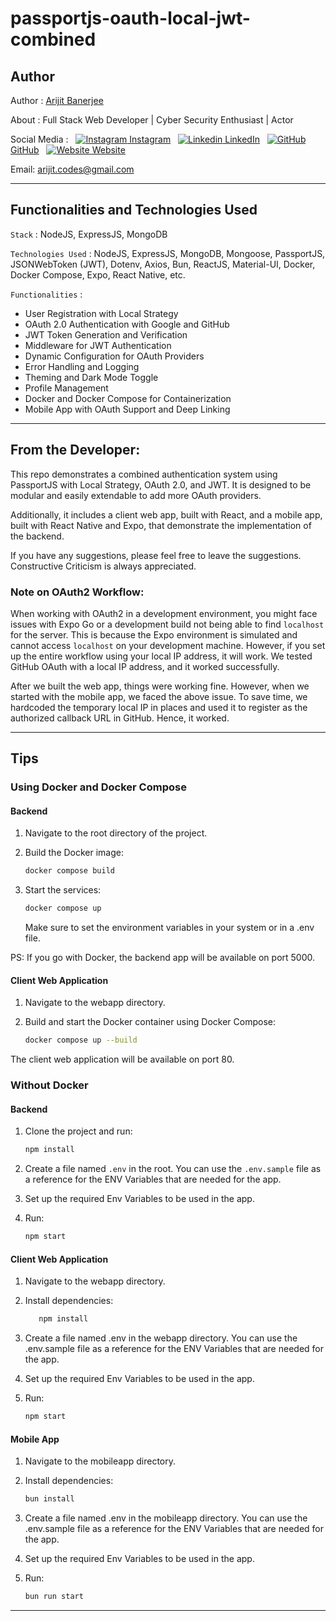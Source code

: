 # passportjs-oauth-local-jwt-combined

## Author

Author : [Arijit Banerjee](https://www.github.com/ArijitCodes)

About : Full Stack Web Developer | Cyber Security Enthusiast | Actor

Social Media : &nbsp;
[![Instagram](https://i.ibb.co/4t76vTc/insta-transparent-14px.png) Instagram](https://www.instagram.com/arijit.codes)
&nbsp;
[![Linkedin](https://i.stack.imgur.com/gVE0j.png) LinkedIn](https://www.linkedin.com/in/arijitban)
&nbsp;
[![GitHub](https://i.stack.imgur.com/tskMh.png) GitHub](https://github.com/ArijitCodes)
&nbsp;
[![Website](https://i.ibb.co/wCV57xR/Internet-1.png) Website](https://iamarijit.dev)

Email: arijit.codes@gmail.com

<hr>

<!-- ## Live Demo

For a Live Demo, check : [https://passportjs-oauth-local-jwt-combined.iamarijit.dev](https://passportjs-oauth-local-jwt-combined.iamarijit.dev)

<hr> -->

## Functionalities and Technologies Used

`Stack` : NodeJS, ExpressJS, MongoDB

`Technologies Used` : NodeJS, ExpressJS, MongoDB, Mongoose, PassportJS, JSONWebToken (JWT), Dotenv, Axios, Bun, ReactJS, Material-UI, Docker, Docker Compose, Expo, React Native, etc.

`Functionalities` :

- User Registration with Local Strategy
- OAuth 2.0 Authentication with Google and GitHub
- JWT Token Generation and Verification
- Middleware for JWT Authentication
- Dynamic Configuration for OAuth Providers
- Error Handling and Logging
- Theming and Dark Mode Toggle
- Profile Management
- Docker and Docker Compose for Containerization
- Mobile App with OAuth Support and Deep Linking

<hr>

## From the Developer:

This repo demonstrates a combined authentication system using PassportJS with Local Strategy, OAuth 2.0, and JWT. It is designed to be modular and easily extendable to add more OAuth providers.

Additionally, it includes a client web app, built with React, and a mobile app, built with React Native and Expo, that demonstrate the implementation of the backend.

If you have any suggestions, please feel free to leave the suggestions. Constructive Criticism is always appreciated.

### Note on OAuth2 Workflow:

When working with OAuth2 in a development environment, you might face issues with Expo Go or a development build not being able to find `localhost` for the server. This is because the Expo environment is simulated and cannot access `localhost` on your development machine. However, if you set up the entire workflow using your local IP address, it will work. We tested GitHub OAuth with a local IP address, and it worked successfully.

After we built the web app, things were working fine. However, when we started with the mobile app, we faced the above issue. To save time, we hardcoded the temporary local IP in places and used it to register as the authorized callback URL in GitHub. Hence, it worked.

<hr>

## Tips

### Using Docker and Docker Compose

#### Backend

1. Navigate to the root directory of the project.

2. Build the Docker image:

   ```sh
   docker compose build
   ```

3. Start the services:
   ```sh
   docker compose up
   ```
   Make sure to set the environment variables in your system or in a .env file.

PS: If you go with Docker, the backend app will be available on port 5000.

#### Client Web Application

1. Navigate to the webapp directory.

2. Build and start the Docker container using Docker Compose:

   ```sh
   docker compose up --build
   ```

The client web application will be available on port 80.

### Without Docker

#### Backend

1. Clone the project and run:

   ```sh
   npm install
   ```

2. Create a file named `.env` in the root. You can use the `.env.sample` file as a reference for the ENV Variables that are needed for the app.

3. Set up the required Env Variables to be used in the app.

4. Run:
   ```sh
   npm start
   ```

#### Client Web Application

1. Navigate to the webapp directory.

2. Install dependencies:

   ```sh
      npm install
   ```

3. Create a file named .env in the webapp directory. You can use the .env.sample file as a reference for the ENV Variables that are needed for the app.

4. Set up the required Env Variables to be used in the app.

5. Run:

   ```sh
   npm start
   ```

#### Mobile App

1. Navigate to the mobileapp directory.

2. Install dependencies:

   ```sh
   bun install
   ```

3. Create a file named .env in the mobileapp directory. You can use the .env.sample file as a reference for the ENV Variables that are needed for the app.

4. Set up the required Env Variables to be used in the app.

5. Run:

   ```sh
   bun run start
   ```

<hr>

